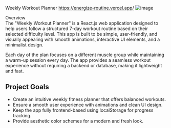  Weekly Workout Planner 
 https://energize-routine.vercel.app/
![image](https://github.com/user-attachments/assets/e2c2b9e4-1121-4416-b16a-3ab8da36540d)

 Overview  
The "Weekly Workout Planner" is a React.js web application designed to help users follow a structured 7-day workout routine based on their selected difficulty level. This app is built to be simple, user-friendly, and visually appealing with smooth animations, interactive UI elements, and a minimalist design.  

Each day of the plan focuses on a different muscle group while maintaining a warm-up session every day. The app provides a seamless workout experience without requiring a backend or database, making it lightweight and fast.  

## Project Goals  
- Create an intuitive weekly fitness planner that offers balanced workouts.  
- Ensure a smooth user experience with animations and clean UI design.  
- Keep the app fully frontend-based using localStorage for progress tracking.  
- Provide aesthetic color schemes for a modern and fresh look.  
